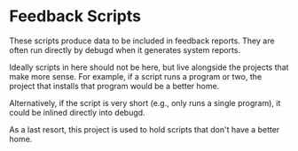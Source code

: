 # Feedback Scripts

These scripts produce data to be included in feedback reports.  They are often
run directly by debugd when it generates system reports.

Ideally scripts in here should not be here, but live alongside the projects that
make more sense.  For example, if a script runs a program or two, the project
that installs that program would be a better home.

Alternatively, if the script is very short (e.g., only runs a single program),
it could be inlined directly into debugd.

As a last resort, this project is used to hold scripts that don't have a better
home.
